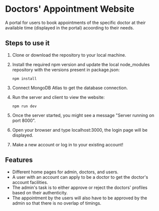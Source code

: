 # Doctors' Appointment Website

A portal for users to book appointments of the specific doctor at their available time (displayed in the portal) acoording to their needs.

## Steps to use it

1. Clone or download the repository to your local machine.

2. Install the required npm version and update the local node_modules repository with the versions present in package.json:

   ```
   npm install
   ```
3. Connect MongoDB Atlas to get the database connection.

4. Run the server and client to view the website:

   ```
   npm run dev
   ```

5. Once the server started, you might see a message "Server running on port 8000".

6. Open your browser and type localhost:3000, the login page will be displayed.

7. Make a new account or log in to your existing account!

## Features

- Different home pages for admin, doctors, and users.
- A user with an account can apply to be a doctor to get the doctor's account facilities.
- The admin's task is to either approve or reject the doctors' profiles based on their authenticity.
- The appointment by the users will also have to be approved by the admin so that there is no overlap of timings.
